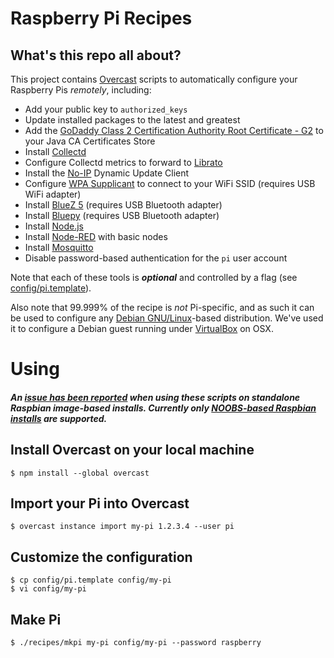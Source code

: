 Raspberry Pi Recipes
====================

## What's this repo all about?

This project contains [Overcast](http://andrewchilds.github.io/overcast/) scripts to automatically configure your Raspberry Pis _remotely_, including:

- Add your public key to `authorized_keys`
- Update installed packages to the latest and greatest
- Add the [GoDaddy Class 2 Certification Authority Root Certificate - G2](https://certs.godaddy.com/repository) to your Java CA Certificates Store
- Install [Collectd](https://collectd.org/)
- Configure Collectd metrics to forward to [Librato](https://www.librato.com/)
- Install the [No-IP](http://www.noip.com/) Dynamic Update Client
- Configure [WPA Supplicant](http://w1.fi/wpa_supplicant/) to connect to your WiFi SSID (requires USB WiFi adapter)
- Install [BlueZ 5](http://www.bluez.org/) (requires USB Bluetooth adapter)
- Install [Bluepy](https://github.com/IanHarvey/bluepy) (requires USB Bluetooth adapter)
- Install [Node.js](http://nodejs.org/)
- Install [Node-RED](http://nodered.org/) with basic nodes
- Install [Mosquitto](http://mosquitto.org/)
- Disable password-based authentication for the `pi` user account

Note that each of these tools is _**optional**_ and controlled by a flag (see [config/pi.template](https://github.com/garnold/raspberry-pi-recipes/blob/master/config/pi.template)).  

Also note that 99.999% of the recipe is _not_ Pi-specific, and as such it can be used to configure any [Debian GNU/Linux](https://www.debian.org/)-based distribution.  We've used it to configure a Debian guest running under [VirtualBox](https://www.virtualbox.org/) on OSX.

# Using

<!-- ## Configure your Pi

    $ sudo raspi-config

- Set time zone
- Set hostname
- Enable SSH -->

#### _An [issue has been reported](https://github.com/hubofthings/raspberry-pi-recipes/issues/9) when using these scripts on standalone Raspbian image-based installs.  Currently only [NOOBS-based Raspbian installs](https://www.raspberrypi.org/downloads/) are supported._

## Install Overcast on your local machine

    $ npm install --global overcast

## Import your Pi into Overcast

    $ overcast instance import my-pi 1.2.3.4 --user pi

## Customize the configuration

    $ cp config/pi.template config/my-pi
    $ vi config/my-pi

## Make Pi

    $ ./recipes/mkpi my-pi config/my-pi --password raspberry
